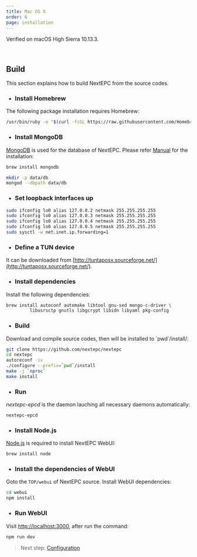 ```yaml
---
title: Mac OS X
order: 6
page: installation
---
```


Verified on macOS High Sierra 10.13.3.

<br/>

## Build

This section explains how to build NextEPC from the source codes.

* ### Install Homebrew
The following package installation requires Homebrew:
```bash
/usr/bin/ruby -e "$(curl -fsSL https://raw.githubusercontent.com/Homebrew/install/master/install)"
```

* ### Install MongoDB
[MongoDB](https://www.mongodb.com) is used for the database of NextEPC.
Please refer [Manual](https://docs.mongodb.com/manual/installation/) for the installation:
```bash
brew install mongodb

mkdir -p data/db
mongod --dbpath data/db
```

* ### Set loopback interfaces up
```bash
sudo ifconfig lo0 alias 127.0.0.2 netmask 255.255.255.255
sudo ifconfig lo0 alias 127.0.0.3 netmask 255.255.255.255
sudo ifconfig lo0 alias 127.0.0.4 netmask 255.255.255.255
sudo ifconfig lo0 alias 127.0.0.5 netmask 255.255.255.255
sudo sysctl -w net.inet.ip.forwarding=1
```

* ### Define a TUN device
It can be downloaded from [http://tuntaposx.sourceforge.net/](http://tuntaposx.sourceforge.net/).


* ### Install dependencies
Install the following dependencies:
```bash
brew install autoconf automake libtool gnu-sed mongo-c-driver \
         libusrsctp gnutls libgcrypt libidn libyaml pkg-config
```

* ### Build
Download and compile source codes, then will be installed to \`pwd\`/install/:
```bash
git clone https://github.com/nextepc/nextepc
cd nextepc
autoreconf -iv
./configure --prefix=`pwd`/install
make -j `nproc`
make install
```

* ### Run
*nextepc-epcd* is the daemon lauching all necessary daemons automatically:
```bash
nextepc-epcd
```

* ### Install Node.js
[Node.js](https://nodejs.org) is required to install NextEPC WebUI:
```bash
brew install node
```

* ### Install the dependencies of WebUI
Goto the `TOP/webui` of NextEPC source. Install WebUI dependencies:
```bash
cd webui
npm install
```

* ### Run WebUI
Visit [http://localhost:3000](http://localhost:3000), after run the command:
```bash
npm run dev
```

> Next step: [Configuration](/configuration)
